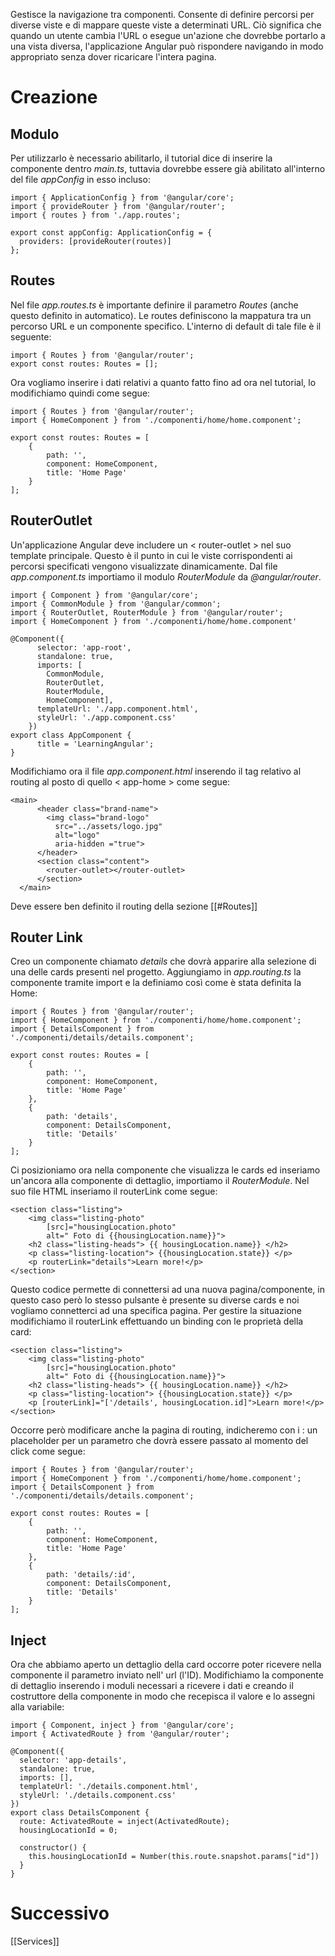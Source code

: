 Gestisce la navigazione tra componenti.
Consente di definire percorsi per diverse viste e di mappare queste viste a determinati URL. 
Ciò significa che quando un utente cambia l'URL o esegue un'azione che dovrebbe portarlo a una vista diversa, l'applicazione Angular può rispondere navigando in modo appropriato senza dover ricaricare l'intera pagina.

# Creazione
## Modulo

Per utilizzarlo è necessario abilitarlo, il tutorial dice di inserire la componente dentro *main.ts*, tuttavia dovrebbe essere già abilitato all'interno del file *appConfig* in esso incluso:

	import { ApplicationConfig } from '@angular/core';
	import { provideRouter } from '@angular/router';
	import { routes } from './app.routes';
	
	export const appConfig: ApplicationConfig = {
	  providers: [provideRouter(routes)]
	};

## Routes

Nel file *app.routes.ts* è importante definire il parametro *Routes* (anche questo definito in automatico).
Le routes definiscono la mappatura tra un percorso URL e un componente specifico. 
L'interno di default di tale file è il seguente:

	import { Routes } from '@angular/router';
	export const routes: Routes = [];
	
Ora vogliamo inserire i dati relativi a quanto fatto fino ad ora nel tutorial, lo modifichiamo quindi come segue:

	import { Routes } from '@angular/router';
	import { HomeComponent } from './componenti/home/home.component';
	
	export const routes: Routes = [
	    {
	        path: '',
	        component: HomeComponent,
	        title: 'Home Page'
	    }
	];

## RouterOutlet

Un'applicazione Angular deve includere un < router-outlet > nel suo template principale. Questo è il punto in cui le viste corrispondenti ai percorsi specificati vengono visualizzate dinamicamente.
Dal file *app.component.ts* importiamo il modulo *RouterModule* da *@angular/router*.

	import { Component } from '@angular/core';
	import { CommonModule } from '@angular/common';
	import { RouterOutlet, RouterModule } from '@angular/router';
	import { HomeComponent } from './componenti/home/home.component'
	
	@Component({
		  selector: 'app-root',
		  standalone: true,
		  imports: [
		    CommonModule,
		    RouterOutlet,
		    RouterModule,
		    HomeComponent],
		  templateUrl: './app.component.html',
		  styleUrl: './app.component.css'
		})
	export class AppComponent {
		  title = 'LearningAngular';
	}

Modifichiamo ora il file *app.component.html* inserendo il tag relativo al routing al posto di quello < app-home > come segue:

	<main>
		  <header class="brand-name">
		    <img class="brand-logo" 
		      src="../assets/logo.jpg"
		      alt="logo"
		      aria-hidden ="true">
		  </header>
		  <section class="content">
		    <router-outlet></router-outlet>
		  </section>
	  </main>

Deve essere ben definito il routing della sezione [[#Routes]]

## Router Link

Creo un componente chiamato *details* che dovrà apparire alla selezione di una delle cards presenti nel progetto.
Aggiungiamo in *app.routing.ts* la componente tramite import e la definiamo così come è stata definita la Home:

	import { Routes } from '@angular/router';
	import { HomeComponent } from './componenti/home/home.component';
	import { DetailsComponent } from './componenti/details/details.component';
	
	export const routes: Routes = [
	    {
	        path: '',
	        component: HomeComponent,
	        title: 'Home Page'
	    },
	    {
	        path: 'details',
	        component: DetailsComponent,
	        title: 'Details'
	    }
	];

Ci posizioniamo ora nella componente che visualizza le cards ed inseriamo un'ancora alla componente di dettaglio, importiamo il *RouterModule*.
Nel suo file HTML inseriamo il routerLink come segue:

	<section class="listing">
	    <img class="listing-photo" 
	        [src]="housingLocation.photo"
	        alt=" Foto di {{housingLocation.name}}">
	    <h2 class="listing-heads"> {{ housingLocation.name}} </h2>
	    <p class="listing-location"> {{housingLocation.state}} </p>
	    <p routerLink="details">Learn more!</p>
	</section>  

Questo codice permette di connettersi ad una nuova pagina/componente, in questo caso però lo stesso pulsante è presente su diverse cards e noi vogliamo connetterci ad una specifica pagina.
Per gestire la situazione modifichiamo il routerLink effettuando un binding con le proprietà della card:

	<section class="listing">
	    <img class="listing-photo" 
	        [src]="housingLocation.photo"
	        alt=" Foto di {{housingLocation.name}}">
	    <h2 class="listing-heads"> {{ housingLocation.name}} </h2>
	    <p class="listing-location"> {{housingLocation.state}} </p>
	    <p [routerLink]="['/details', housingLocation.id]">Learn more!</p>
	</section>  

Occorre però modificare anche la pagina di routing, indicheremo con i : un placeholder per un parametro che dovrà essere passato al momento del click come segue:

	import { Routes } from '@angular/router';
	import { HomeComponent } from './componenti/home/home.component';
	import { DetailsComponent } from './componenti/details/details.component';
	
	export const routes: Routes = [
	    {
	        path: '',
	        component: HomeComponent,
	        title: 'Home Page'
	    },
	    {
	        path: 'details/:id',
	        component: DetailsComponent,
	        title: 'Details'
	    }
	];

## Inject

Ora che abbiamo aperto un dettaglio della card occorre poter ricevere nella componente il parametro inviato nell' url (l'ID).
Modifichiamo la componente di dettaglio inserendo i moduli necessari a ricevere i dati e creando il costruttore della componente in modo che recepisca il valore e lo assegni alla variabile:

	import { Component, inject } from '@angular/core';
	import { ActivatedRoute } from '@angular/router';
	
	@Component({
	  selector: 'app-details',
	  standalone: true,
	  imports: [],
	  templateUrl: './details.component.html',
	  styleUrl: './details.component.css'
	})
	export class DetailsComponent {
	  route: ActivatedRoute = inject(ActivatedRoute);
	  housingLocationId = 0;
	
	  constructor() {
	    this.housingLocationId = Number(this.route.snapshot.params["id"])
	  }
	}

# Successivo
[[Services]]